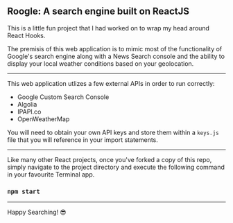 ## Roogle: A search engine built on ReactJS

This is a little fun project that I had worked on to wrap my head around React Hooks.

The premisis of this web application is to mimic most of the functionality of Google's search engine along with a News Search console and the ability to display your local weather conditions based on your geolocation.

---

This web application utlizes a few external APIs in order to run correctly:

-   Google Custom Search Console
-   Algolia
-   IPAPI.co
-   OpenWeatherMap

You will need to obtain your own API keys and store them within a `keys.js` file that you will reference in your import statements.

---

Like many other React projects, once you've forked a copy of this repo, simply navigate to the project directory and execute the following command in your favourite Terminal app.

### `npm start`

---

Happy Searching! 😎
